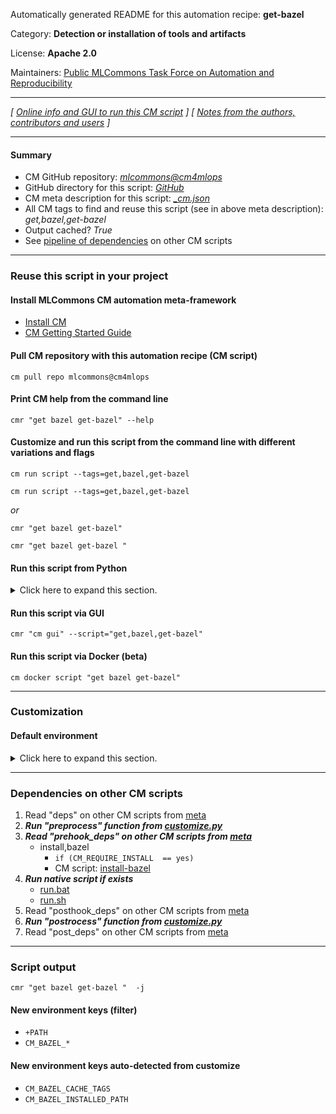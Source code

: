 Automatically generated README for this automation recipe: **get-bazel**

Category: **Detection or installation of tools and artifacts**

License: **Apache 2.0**

Maintainers: [Public MLCommons Task Force on Automation and Reproducibility](https://github.com/mlcommons/ck/blob/master/docs/taskforce.md)

---
*[ [Online info and GUI to run this CM script](https://access.cknowledge.org/playground/?action=scripts&name=get-bazel,eaef0be38bac493c) ] [ [Notes from the authors, contributors and users](README-extra.md) ]*

---
#### Summary

* CM GitHub repository: *[mlcommons@cm4mlops](https://github.com/mlcommons/cm4mlops/tree/dev)*
* GitHub directory for this script: *[GitHub](https://github.com/mlcommons/cm4mlops/tree/dev/script/get-bazel)*
* CM meta description for this script: *[_cm.json](_cm.json)*
* All CM tags to find and reuse this script (see in above meta description): *get,bazel,get-bazel*
* Output cached? *True*
* See [pipeline of dependencies](#dependencies-on-other-cm-scripts) on other CM scripts


---
### Reuse this script in your project

#### Install MLCommons CM automation meta-framework

* [Install CM](https://access.cknowledge.org/playground/?action=install)
* [CM Getting Started Guide](https://github.com/mlcommons/ck/blob/master/docs/getting-started.md)

#### Pull CM repository with this automation recipe (CM script)

```cm pull repo mlcommons@cm4mlops```

#### Print CM help from the command line

````cmr "get bazel get-bazel" --help````

#### Customize and run this script from the command line with different variations and flags

`cm run script --tags=get,bazel,get-bazel`

`cm run script --tags=get,bazel,get-bazel `

*or*

`cmr "get bazel get-bazel"`

`cmr "get bazel get-bazel " `


#### Run this script from Python

<details>
<summary>Click here to expand this section.</summary>

```python

import cmind

r = cmind.access({'action':'run'
                  'automation':'script',
                  'tags':'get,bazel,get-bazel'
                  'out':'con',
                  ...
                  (other input keys for this script)
                  ...
                 })

if r['return']>0:
    print (r['error'])

```

</details>


#### Run this script via GUI

```cmr "cm gui" --script="get,bazel,get-bazel"```

#### Run this script via Docker (beta)

`cm docker script "get bazel get-bazel" `

___
### Customization

#### Default environment

<details>
<summary>Click here to expand this section.</summary>

These keys can be updated via `--env.KEY=VALUE` or `env` dictionary in `@input.json` or using script flags.


</details>

___
### Dependencies on other CM scripts


  1. Read "deps" on other CM scripts from [meta](https://github.com/mlcommons/cm4mlops/tree/dev/script/get-bazel/_cm.json)
  1. ***Run "preprocess" function from [customize.py](https://github.com/mlcommons/cm4mlops/tree/dev/script/get-bazel/customize.py)***
  1. ***Read "prehook_deps" on other CM scripts from [meta](https://github.com/mlcommons/cm4mlops/tree/dev/script/get-bazel/_cm.json)***
     * install,bazel
       * `if (CM_REQUIRE_INSTALL  == yes)`
       - CM script: [install-bazel](https://github.com/mlcommons/cm4mlops/tree/master/script/install-bazel)
  1. ***Run native script if exists***
     * [run.bat](https://github.com/mlcommons/cm4mlops/tree/dev/script/get-bazel/run.bat)
     * [run.sh](https://github.com/mlcommons/cm4mlops/tree/dev/script/get-bazel/run.sh)
  1. Read "posthook_deps" on other CM scripts from [meta](https://github.com/mlcommons/cm4mlops/tree/dev/script/get-bazel/_cm.json)
  1. ***Run "postrocess" function from [customize.py](https://github.com/mlcommons/cm4mlops/tree/dev/script/get-bazel/customize.py)***
  1. Read "post_deps" on other CM scripts from [meta](https://github.com/mlcommons/cm4mlops/tree/dev/script/get-bazel/_cm.json)

___
### Script output
`cmr "get bazel get-bazel "  -j`
#### New environment keys (filter)

* `+PATH`
* `CM_BAZEL_*`
#### New environment keys auto-detected from customize

* `CM_BAZEL_CACHE_TAGS`
* `CM_BAZEL_INSTALLED_PATH`